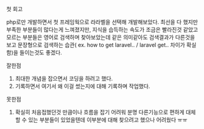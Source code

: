 첫 회고

php로만 개발하면서 첫 프레임웍으로 라라벨을 선택해 개발해보았다. 최선을 다 했지만 부족한 부분들이 많다는게 느껴졌지만, 지식을 습득하는 속도가 조금은 빨라진것 같았고
모르는 부분들은 영어로 검색하며 찾아보았는데 같은 의미같아도 검색결과가 다른것을 보고 문장형으로 검색하는 습관( ex. how to get laravel.. / laravel get.. 차이가 확실함)을 들이는것도 좋겠다.


잘한점
1) 최대한 개념을 잡으면서 코딩을 하려고 했다.
2) 기록하면서 여기서 왜 이걸 썼는지에 대해 기록하며 작업했다.


못한점
1) 확실히 처음접했던것 만큼이나 흐름을 잡기 어려워 분명 다른기능으로 편하게 대체할 수 있는 부분들이 있었을텐데 이부분에 대해 찾으려고 했으나 어려웠다 ㅠㅠ
